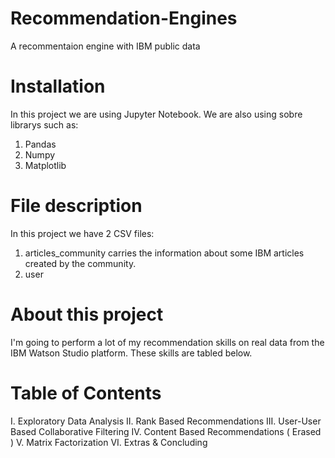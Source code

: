 # Recommendation-Engines
A recommentaion engine with IBM public data
# Installation
In this project we are using Jupyter Notebook. We are also using sobre librarys such as:
1. Pandas
2. Numpy
3. Matplotlib
# File description 
In this project we have 2 CSV files:
1. articles_community carries the information about some IBM articles created by the community.
2. user
# About this project
I'm going to perform a lot of my recommendation skills on real data from the IBM Watson Studio platform. These skills are tabled below.
# Table of Contents
I. Exploratory Data Analysis
II. Rank Based Recommendations
III. User-User Based Collaborative Filtering
IV. Content Based Recommendations ( Erased )
V. Matrix Factorization
VI. Extras & Concluding
